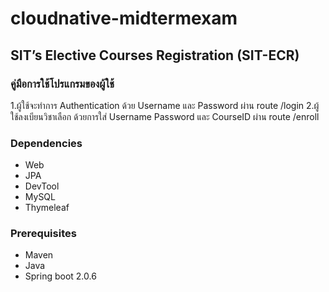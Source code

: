 # cloudnative-midtermexam
## SIT’s Elective Courses Registration (SIT-ECR)  

### คู่มือการใช้โปรแกรมของผู้ใช้
1.ผู้ใช้จะทำการ Authentication ด้วย Username และ Password ผ่าน route /login
2.ผู้ใช้ลงเบียนวิชาเลือก ด้วยการใส่ Username Password และ CourseID ผ่าน route /enroll

### Dependencies
- Web
- JPA
- DevTool
- MySQL
- Thymeleaf

### Prerequisites
- Maven 
- Java
- Spring boot 2.0.6
